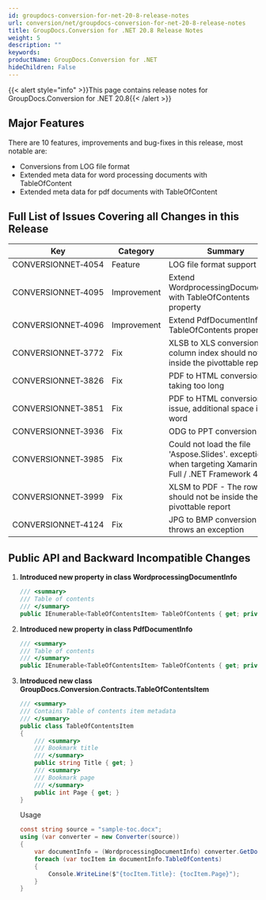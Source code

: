```yaml
---
id: groupdocs-conversion-for-net-20-8-release-notes
url: conversion/net/groupdocs-conversion-for-net-20-8-release-notes
title: GroupDocs.Conversion for .NET 20.8 Release Notes
weight: 5
description: ""
keywords: 
productName: GroupDocs.Conversion for .NET
hideChildren: False
---
```

{{< alert style="info" >}}This page contains release notes for GroupDocs.Conversion for .NET 20.8{{< /alert >}}

## Major Features

There are 10 features, improvements and bug-fixes in this release, most notable are:

*   Conversions from LOG file format
*   Extended meta data for word processing documents with TableOfContent
*   Extended meta data for pdf documents with TableOfContent

## Full List of Issues Covering all Changes in this Release


| Key | Category | Summary |
| --- | --- | --- |
| CONVERSIONNET&#8209;4054 | Feature     | LOG file format support |
| CONVERSIONNET&#8209;4095 | Improvement | Extend WordprocessingDocumentInfo with TableOfContents property |
| CONVERSIONNET&#8209;4096 | Improvement | Extend PdfDocumentInfo with TableOfContents property |
| CONVERSIONNET&#8209;3772 | Fix | XLSB to XLS conversion - The column index should not be inside the pivottable report |
| CONVERSIONNET&#8209;3826 | Fix | PDF to HTML conversion taking too long |
| CONVERSIONNET&#8209;3851 | Fix | PDF to HTML conversion issue, additional space in a word |
| CONVERSIONNET&#8209;3936 | Fix | ODG to PPT conversion issue |
| CONVERSIONNET&#8209;3985 | Fix | Could not load the file \'Aspose.Slides\'. exception when targeting Xamarin.Mac Full / .NET Framework 4.5 |
| CONVERSIONNET&#8209;3999 | Fix | XLSM to PDF - The row index should not be inside the pivottable report |
| CONVERSIONNET&#8209;4124 | Fix | JPG to BMP conversion throws an exception |


## Public API and Backward Incompatible Changes

1.  **Introduced new property in class WordprocessingDocumentInfo**
    
    ```csharp
    /// <summary>
    /// Table of contents
    /// </summary>
    public IEnumerable<TableOfContentsItem> TableOfContents { get; private set; } 
    ```
    
2.  **Introduced new property in class PdfDocumentInfo**
    
    ```csharp
    /// <summary>
    /// Table of contents
    /// </summary>
    public IEnumerable<TableOfContentsItem> TableOfContents { get; private set; } 
    ```
    
3.  **Introduced new class GroupDocs.Conversion.Contracts.TableOfContentsItem**
    
    ```csharp
    /// <summary>
    /// Contains Table of contents item metadata
    /// </summary>
    public class TableOfContentsItem
    {
        /// <summary>
        /// Bookmark title
        /// </summary>
        public string Title { get; }
        /// <summary>
        /// Bookmark page
        /// </summary>
        public int Page { get; }
    }
    ```
    Usage
    ```csharp
    const string source = "sample-toc.docx";
    using (var converter = new Converter(source))
    {
        var documentInfo = (WordprocessingDocumentInfo) converter.GetDocumentInfo();
        foreach (var tocItem in documentInfo.TableOfContents)
        {
            Console.WriteLine($"{tocItem.Title}: {tocItem.Page}");
        }
    }
    ```
